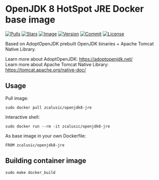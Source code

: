 # OpenJDK 8 HotSpot JRE Docker base image

[![Pulls](https://img.shields.io/docker/pulls/zcalusic/openjdk8-jre.svg)](https://hub.docker.com/r/zcalusic/openjdk8-jre/)
[![Stars](https://img.shields.io/docker/stars/zcalusic/openjdk8-jre.svg)](https://hub.docker.com/r/zcalusic/openjdk8-jre/)
[![Image](https://images.microbadger.com/badges/image/zcalusic/openjdk8-jre.svg)](https://microbadger.com/images/zcalusic/openjdk8-jre/)
[![Version](https://images.microbadger.com/badges/version/zcalusic/openjdk8-jre.svg)](https://microbadger.com/images/zcalusic/openjdk8-jre/)
[![Commit](https://images.microbadger.com/badges/commit/zcalusic/openjdk8-jre.svg)](https://microbadger.com/images/zcalusic/openjdk8-jre/)
[![License](https://images.microbadger.com/badges/license/zcalusic/openjdk8-jre.svg)](https://microbadger.com/images/zcalusic/openjdk8-jre/)

Based on AdoptOpenJDK prebuilt OpenJDK binaries + Apache Tomcat Native Library.

Learn more about AdoptOpenJDK: <https://adoptopenjdk.net/>  
Learn more about Apache Tomcat Native Library: <https://tomcat.apache.org/native-doc/>

## Usage

Pull image:

```
sudo docker pull zcalusic/openjdk8-jre
```

Interactive shell:

```
sudo docker run --rm -it zcalusic/openjdk8-jre
```

As base image in your own Dockerfile:

```
FROM zcalusic/openjdk8-jre
```

## Building container image

```
sudo make docker_build
```
